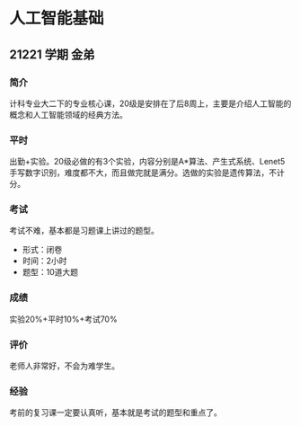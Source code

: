 # 人工智能基础

## 21221 学期 金弟

### 简介

计科专业大二下的专业核心课，20级是安排在了后8周上，主要是介绍人工智能的概念和人工智能领域的经典方法。

### 平时

出勤+实验。20级必做的有3个实验，内容分别是A\*算法、产生式系统、Lenet5手写数字识别，难度都不大，而且做完就是满分。选做的实验是遗传算法，不计分。

### 考试

考试不难，基本都是习题课上讲过的题型。

- 形式：闭卷
- 时间：2小时
- 题型：10道大题

### 成绩

实验20%+平时10%+考试70%

### 评价

老师人非常好，不会为难学生。

### 经验

考前的复习课一定要认真听，基本就是考试的题型和重点了。